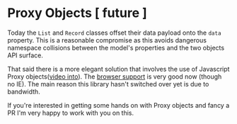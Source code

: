 # Proxy Objects [ future ]

Today the `List` and `Record` classes offset their data payload onto the `data` property. This is a reasonable compromise as this avoids dangerous namespace collisions between the model's properties and the two objects API surface.

That said there is a more elegant solution that involves the use of Javascript Proxy objects([video into](https://www.youtube.com/watch?v=gZ4MCb2nlfQ&index=2&list=PLYuw9x8TuK9sU9A_jumx24iW-Frhp5_RS&t=27s)). The [browser support](https://caniuse.com/#feat=proxy) is very good now (though no IE). The main reason this library hasn't switched over yet is due to bandwidth. 

If you're interested in getting some hands on with Proxy objects and fancy a PR I'm very happy to work with you on this.
